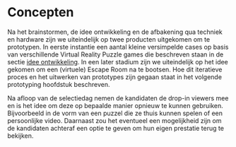 # Concepten

Na het brainstormen, de idee ontwikkeling en de afbakening qua techniek en hardware zijn we uiteindelijk op twee producten uitgekomen om te prototypen. In eerste instantie een aantal kleine versimpelde cases op basis van verschillende Virtual Reality Puzzle games die beschreven staan in de sectie [idee ontwikkeling](https://productbiografie.dandevri.es/concepting/IDEAS.html). In een later stadium zijn we uiteindelijk op het idee gekomen om een (virtuele) Escape Room na te bootsen. Hoe dit iteratieve proces en het uitwerken van prototypes zijn gegaan staat in het volgende prototyping hoofdstuk beschreven.

Na afloop van de selectiedag nemen de kandidaten de drop-in viewers mee en is het idee om deze op bepaalde manier opnieuw te kunnen gebruiken. Bijvoorbeeld in de vorm van een puzzel die ze thuis kunnen spelen of een persoonlijke video. Daarnaast zou het eventueel een mogelijkheid zijn om de kandidaten achteraf een optie te geven om hun eigen prestatie terug te bekijken.